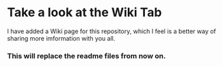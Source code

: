 # Take a look at the Wiki Tab

I have added a Wiki page for this repository, which I feel is a better way of sharing more imformation with you all.

### This will replace the readme files from now on.





